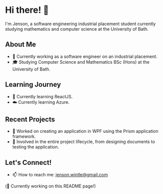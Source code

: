 # Hi there! 👋

I'm Jenson, a software engineering industrial placement student currently studying mathematics and computer science at the University of Bath.

## About Me
- 💼 Currently working as a software engineer on an industrial placement.
- 🎓 Studying Computer Science and Mathematics BSc (Hons) at the University of Bath.

## Learning Journey
- 🌱 Currently learning ReactJS.
- ☁️ Currently learning Azure.

## Recent Projects
- 🔧 Worked on creating an application in WPF using the Prism application framework.
- 📝 Involved in the entire project lifecycle, from designing documents to testing the application.

## Let's Connect!
- 📫 How to reach me: jenson.wintle@gmail.com

(🔨 Currently working on this README page!)

<!--
**Jensooon/Jensooon** is a ✨ _special_ ✨ repository because its `README.md` (this file) appears on your GitHub profile.

Here are some ideas to get you started:

- 🔭 I’m currently working on ...
- 🌱 I’m currently learning ...
- 👯 I’m looking to collaborate on ...
- 🤔 I’m looking for help with ...
- 💬 Ask me about ...
- 📫 How to reach me: ...
- 😄 Pronouns: ...
- ⚡ Fun fact: ...
-->
